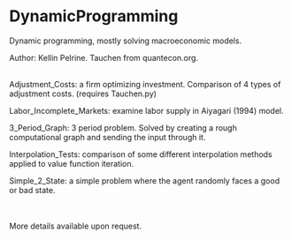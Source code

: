 # DynamicProgramming
Dynamic programming, mostly solving macroeconomic models.

Author: Kellin Pelrine. Tauchen from quantecon.org.
<br/><br/>

Adjustment_Costs: a firm optimizing investment. Comparison of 4 types of adjustment costs. (requires Tauchen.py)

Labor_Incomplete_Markets: examine labor supply in Aiyagari (1994) model.

3_Period_Graph: 3 period problem. Solved by creating a rough computational graph and sending the input through it.

Interpolation_Tests: comparison of some different interpolation methods applied to value function iteration.

Simple_2_State: a simple problem where the agent randomly faces a good or bad state.

<br/><br/>
More details available upon request.
